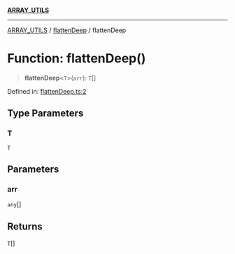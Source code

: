 [**ARRAY_UTILS**](../../README.md)

***

[ARRAY_UTILS](../../README.md) / [flattenDeep](../README.md) / flattenDeep

# Function: flattenDeep()

> **flattenDeep**\<`T`\>(`arr`): `T`[]

Defined in: [flattenDeep.ts:2](https://github.com/dailker/everyutil/blob/41b2b91e0d43fdbbea18f7ea0bcf4029dd413f41/src/array/flattenDeep.ts#L2)

## Type Parameters

### T

`T`

## Parameters

### arr

`any`[]

## Returns

`T`[]
